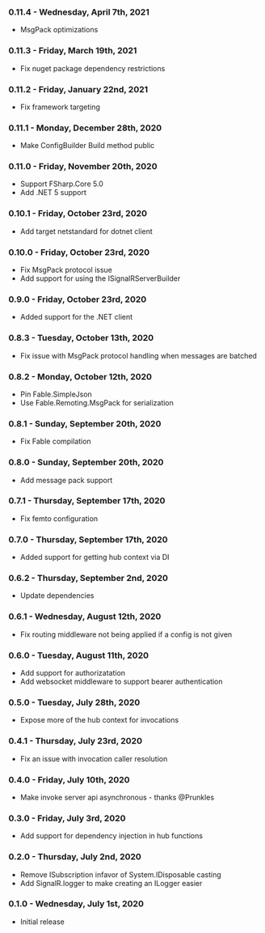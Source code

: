### 0.11.4 - Wednesday, April 7th, 2021
* MsgPack optimizations

### 0.11.3 - Friday, March 19th, 2021
* Fix nuget package dependency restrictions

### 0.11.2 - Friday, January 22nd, 2021
* Fix framework targeting

### 0.11.1 - Monday, December 28th, 2020
* Make ConfigBuilder Build method public

### 0.11.0 - Friday, November 20th, 2020
* Support FSharp.Core 5.0
* Add .NET 5 support

### 0.10.1 - Friday, October 23rd, 2020
* Add target netstandard for dotnet client

### 0.10.0 - Friday, October 23rd, 2020
* Fix MsgPack protocol issue
* Add support for using the ISignalRServerBuilder

### 0.9.0 - Friday, October 23rd, 2020
* Added support for the .NET client

### 0.8.3 - Tuesday, October 13th, 2020
* Fix issue with MsgPack protocol handling when messages
are batched

### 0.8.2 - Monday, October 12th, 2020
* Pin Fable.SimpleJson
* Use Fable.Remoting.MsgPack for serialization

### 0.8.1 - Sunday, September 20th, 2020
* Fix Fable compilation

### 0.8.0 - Sunday, September 20th, 2020
* Add message pack support

### 0.7.1 - Thursday, September 17th, 2020
* Fix femto configuration

### 0.7.0 - Thursday, September 17th, 2020
* Added support for getting hub context via DI

### 0.6.2 - Thursday, September 2nd, 2020
* Update dependencies

### 0.6.1 - Wednesday, August 12th, 2020
* Fix routing middleware not being applied if a config is not given

### 0.6.0 - Tuesday, August 11th, 2020
* Add support for authorizatation
* Add websocket middleware to support bearer authentication

### 0.5.0 - Tuesday, July 28th, 2020
* Expose more of the hub context for invocations

### 0.4.1 - Thursday, July 23rd, 2020
* Fix an issue with invocation caller resolution

### 0.4.0 - Friday, July 10th, 2020
* Make invoke server api asynchronous - thanks @Prunkles

### 0.3.0 - Friday, July 3rd, 2020
* Add support for dependency injection in hub functions

### 0.2.0 - Thursday, July 2nd, 2020
* Remove ISubscription infavor of System.IDisposable casting
* Add SignalR.logger to make creating an ILogger easier

### 0.1.0 - Wednesday, July 1st, 2020
* Initial release
